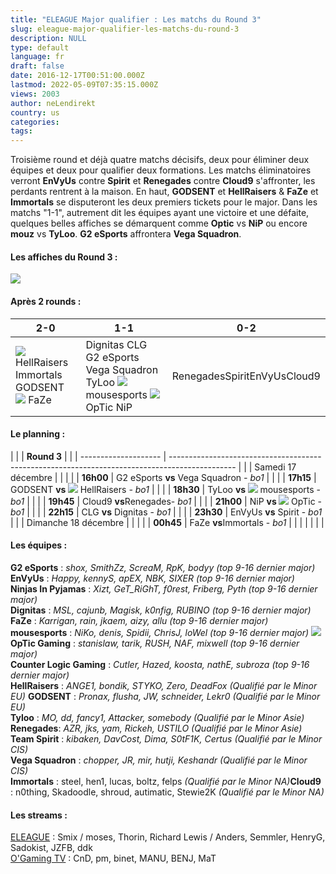 ```yaml
---
title: "ELEAGUE Major qualifier : Les matchs du Round 3"
slug: eleague-major-qualifier-les-matchs-du-round-3
description: NULL
type: default
language: fr
draft: false
date: 2016-12-17T00:51:00.000Z
lastmod: 2022-05-09T07:35:15.000Z
views: 2003
author: neLendirekt
country: us
categories:
tags:
---
```

Troisième round et déjà quatre matchs décisifs, deux pour éliminer deux équipes et deux pour qualifier deux formations. Les matchs éliminatoires verront **EnVyUs** contre **Spirit** et **Renegades** contre **Cloud9** s'affronter, les perdants rentrent à la maison. En haut, **GODSENT** et **HellRaisers** & **FaZe** et **Immortals** se disputeront les deux premiers tickets pour le major. Dans les matchs "1-1", autrement dit les équipes ayant une victoire et une défaite, quelques belles affiches se démarquent comme **Optic** vs **NiP** ou encore **mouz** vs **TyLoo**. **G2 eSports** affrontera **Vega Squadron**.

####   **Les affiches du Round 3 :** 

![](/storage/images/585489ea327e8_cz1q3kyucaawc15jpg.jpg) 

#### Après 2 rounds : 

| 2-0                                                                                                                                                              | 1-1                                                                                                                                                                                 | 0-2                         |
| ---------------------------------------------------------------------------------------------------------------------------------------------------------------- | ----------------------------------------------------------------------------------------------------------------------------------------------------------------------------------- | --------------------------- |
| **![](/storage/countries/flag/europe_flag_580d21b984714.gif)** HellRaisers Immortals GODSENT **![](/storage/countries/flag/europe_flag_580d21b984714.gif)** FaZe | Dignitas CLG G2 eSports Vega Squadron TyLoo ![](/storage/countries/flag/europe_flag_580d21b984714.gif) mousesports ![](/storage/countries/flag/na_flag_58176583b5a4d.png) OpTic NiP | RenegadesSpiritEnVyUsCloud9 |

#### Le planning :

| |                    | **Round 3**                                                                                    |  |
| -------------------- | ---------------------------------------------------------------------------------------------- |  |
| Samedi 17 décembre   |                                                                                                |  |
| |  **16h00**         | G2 eSports **vs** Vega Squadron _\- bo1_                                                       |  |
| |  **17h15**         | GODSENT **vs ![](/storage/countries/flag/europe_flag_580d21b984714.gif)** HellRaisers _\- bo1_ |  |
| |  **18h30**         | TyLoo **vs ![](/storage/countries/flag/europe_flag_580d21b984714.gif)** mousesports - _bo1_    |  |
| |  **19h45**         | Cloud9 **vs**Renegades\- _bo1_                                                                 |  |
| |  **21h00**         | NiP **vs ![](/storage/countries/flag/na_flag_58176583b5a4d.png)** OpTic - _bo1_                |  |
| |  **22h15**         | CLG **vs** Dignitas - _bo1_                                                                    |  |
| |  **23h30**         | EnVyUs **vs** Spirit - _bo1_                                                                   |  |
| Dimanche 18 décembre |                                                                                                |  |
| |  **00h45**         | FaZe **vs**Immortals - _bo1_                                                                   |  |
| |                    |                                                                                                |  |

#### Les équipes :

**G2 eSports** : _shox, SmithZz, ScreaM, RpK, bodyy (top 9-16 dernier major)_  
**EnVyUs** : _Happy, kennyS, apEX, NBK, SIXER (top 9-16 dernier major)_  
**Ninjas In Pyjamas** : _Xizt, GeT\_RiGhT, f0rest, Friberg, Pyth (top 9-16 dernier major)_  
**Dignitas** : _MSL, cajunb, Magisk, k0nfig, RUBINO (top 9-16 dernier major)_  
**FaZe** : _Karrigan, rain, jkaem, aizy, allu (top 9-16 dernier major)_  
**mousesports** : _NiKo, denis, Spidii, ChrisJ, loWel (top 9-16 dernier major)_ 
_![](/storage/countries/flag/naflag58176583b5a4d.png)_ **OpTic Gaming** : _stanislaw, tarik, RUSH, NAF, mixwell (top 9-16 dernier major)_  
**Counter Logic Gaming** : _Cutler, Hazed, koosta, nathE, subroza (top 9-16 dernier major)_  
**HellRaisers** : _ANGE1, bondik, STYKO, Zero, DeadFox (Qualifié par le Minor EU)_ 
**GODSENT** : _Pronax, flusha, JW, schneider, Lekr0 (Qualifié par le Minor EU)_  
**Tyloo** : _MO, dd, fancy1, Attacker, somebody_ _(Qualifié par le Minor Asie)_  
**Renegades**: _AZR, jks, yam, Rickeh, USTILO (Qualifié par le Minor Asie)_  
**Team Spirit** : _kibaken, DavCost, Dima, S0tF1K, Certus_ _(Qualifié par le Minor CIS)_  
**Vega Squadron** : _chopper, JR, mir, hutji, Keshandr (Qualifié par le Minor CIS)_  
**Immortals** : steel, hen1, lucas, boltz, felps _(Qualifié par le Minor NA)_**Cloud9** : n0thing, Skadoodle, shroud, autimatic, Stewie2K _(Qualifié par le Minor NA)_

#### **Les streams :**

[ELEAGUE](https://www.twitch.tv/eleaguetv) : Smix / moses, Thorin, Richard Lewis / Anders, Semmler, HenryG, Sadokist, JZFB, ddk  
[O'Gaming TV](https://www.twitch.tv/ogamingcs) : CnD, pm, binet, MANU, BENJ, MaT
